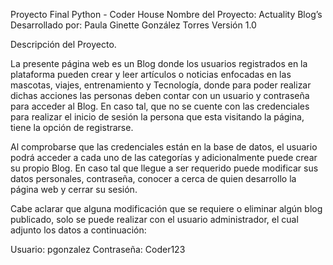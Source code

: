 Proyecto Final Python - Coder House
Nombre del Proyecto: Actuality Blog’s
Desarrollado por: Paula Ginette González Torres 
Versión 1.0

Descripción del Proyecto.

La presente página web es un Blog donde los usuarios registrados en la plataforma pueden crear y leer artículos o noticias enfocadas en las mascotas, viajes, entrenamiento y Tecnología, donde para poder realizar dichas acciones las personas deben contar con un usuario y contraseña para acceder al Blog. En caso tal, que no se cuente con las credenciales para realizar el inicio de sesión la persona que esta visitando la página, tiene la opción de registrarse. 

Al comprobarse que las credenciales están en la base de datos, el usuario podrá acceder a cada uno de las categorías y adicionalmente puede crear su propio Blog. En caso tal que llegue a ser requerido puede modificar sus datos personales, contraseña,  conocer a cerca de quien desarrollo la página web y cerrar su sesión. 

Cabe aclarar que alguna modificación que se requiere o eliminar algún blog publicado, solo se puede realizar con el usuario administrador, el cual adjunto los datos a continuación:

Usuario: pgonzalez
Contraseña: Coder123
